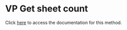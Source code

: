 <!---->
# VP Get sheet count

Click [here](https://developer.4d.com/docs/ViewPro/commands/vp-get-sheet-count) to access the documentation for this method.

